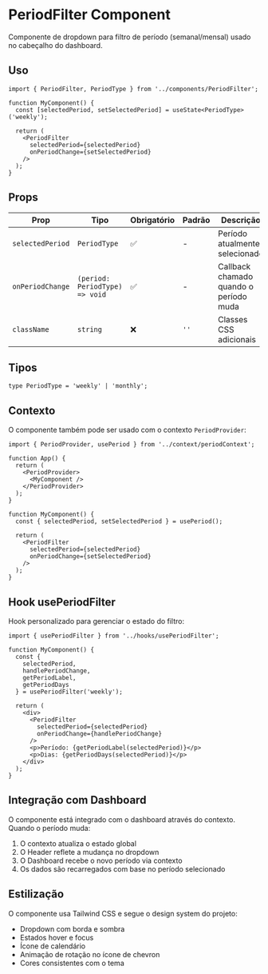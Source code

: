 # PeriodFilter Component

Componente de dropdown para filtro de período (semanal/mensal) usado no cabeçalho do dashboard.

## Uso

```tsx
import { PeriodFilter, PeriodType } from '../components/PeriodFilter';

function MyComponent() {
  const [selectedPeriod, setSelectedPeriod] = useState<PeriodType>('weekly');

  return (
    <PeriodFilter
      selectedPeriod={selectedPeriod}
      onPeriodChange={setSelectedPeriod}
    />
  );
}
```

## Props

| Prop | Tipo | Obrigatório | Padrão | Descrição |
|------|------|-------------|--------|-----------|
| `selectedPeriod` | `PeriodType` | ✅ | - | Período atualmente selecionado |
| `onPeriodChange` | `(period: PeriodType) => void` | ✅ | - | Callback chamado quando o período muda |
| `className` | `string` | ❌ | `''` | Classes CSS adicionais |

## Tipos

```tsx
type PeriodType = 'weekly' | 'monthly';
```

## Contexto

O componente também pode ser usado com o contexto `PeriodProvider`:

```tsx
import { PeriodProvider, usePeriod } from '../context/periodContext';

function App() {
  return (
    <PeriodProvider>
      <MyComponent />
    </PeriodProvider>
  );
}

function MyComponent() {
  const { selectedPeriod, setSelectedPeriod } = usePeriod();
  
  return (
    <PeriodFilter
      selectedPeriod={selectedPeriod}
      onPeriodChange={setSelectedPeriod}
    />
  );
}
```

## Hook usePeriodFilter

Hook personalizado para gerenciar o estado do filtro:

```tsx
import { usePeriodFilter } from '../hooks/usePeriodFilter';

function MyComponent() {
  const { 
    selectedPeriod, 
    handlePeriodChange, 
    getPeriodLabel, 
    getPeriodDays 
  } = usePeriodFilter('weekly');

  return (
    <div>
      <PeriodFilter
        selectedPeriod={selectedPeriod}
        onPeriodChange={handlePeriodChange}
      />
      <p>Período: {getPeriodLabel(selectedPeriod)}</p>
      <p>Dias: {getPeriodDays(selectedPeriod)}</p>
    </div>
  );
}
```

## Integração com Dashboard

O componente está integrado com o dashboard através do contexto. Quando o período muda:

1. O contexto atualiza o estado global
2. O Header reflete a mudança no dropdown
3. O Dashboard recebe o novo período via contexto
4. Os dados são recarregados com base no período selecionado

## Estilização

O componente usa Tailwind CSS e segue o design system do projeto:

- Dropdown com borda e sombra
- Estados hover e focus
- Ícone de calendário
- Animação de rotação no ícone de chevron
- Cores consistentes com o tema 